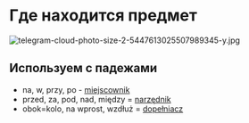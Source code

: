 # Где находится предмет

![telegram-cloud-photo-size-2-5447613025507989345-y.jpg](telegram-cloud-photo-size-2-5447613025507989345-y.jpg)

## Используем с падежами
+ na, w, przy, po - [miejscownik](Предложный.md)
+ przed, za, pod, nad, między = [narzędnik](Творительный.md)
+ obok=kolo, na wprost, wzdłuż = [dopełniacz](Родительный.md)
